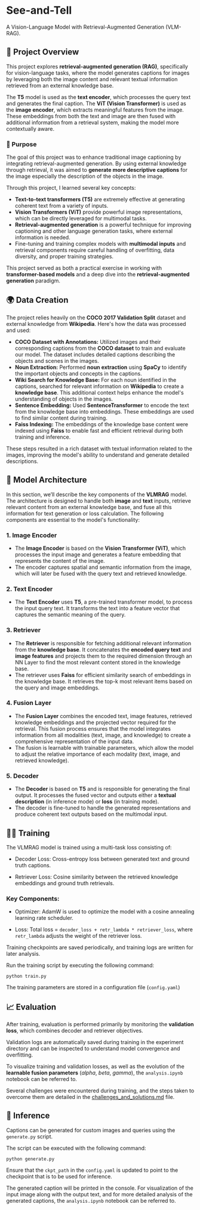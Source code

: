 # See-and-Tell
A Vision-Language Model with Retrieval-Augmented Generation (VLM-RAG).

## 📜 Project Overview
This project explores **retrieval-augmented generation (RAG)**, specifically for vision-language tasks, where the model generates captions for images by leveraging both the image content and relevant textual information retrieved from an external knowledge base.

The **T5** model is used as the **text encoder**, which processes the query text and generates the final caption. The **ViT (Vision Transformer)** is used as the **image encoder**, which extracts meaningful features from the image. These embeddings from both the text and image are then fused with additional information from a retrieval system, making the model more contextually aware.

### 🎯 Purpose
The goal of this project was to enhance traditional image captioning by integrating retrieval-augmented generation. By using external knowledge through retrieval, it was aimed to **generate more descriptive captions** for the image especially the description of the objects in the image.

Through this project, I learned several key concepts:
- **Text-to-text transformers (T5)** are extremely effective at generating coherent text from a variety of inputs.
- **Vision Transformers (ViT)** provide powerful image representations, which can be directly leveraged for multimodal tasks.
- **Retrieval-augmented generation** is a powerful technique for improving captioning and other language generation tasks, where external information is needed.
- Fine-tuning and training complex models with **multimodal inputs** and retrieval components require careful handling of overfitting, data diversity, and proper training strategies.

This project served as both a practical exercise in working with **transformer-based models** and a deep dive into the **retrieval-augmented generation** paradigm.

## 🌍 Data Creation

The project relies heavily on the **COCO 2017 Validation Split** dataset and external knowledge from **Wikipedia**. Here's how the data was processed and used:

- **COCO Dataset with Annotations:** Utilized images and their corresponding captions from the **COCO dataset** to train and evaluate our model. The dataset includes detailed captions describing the objects and scenes in the images.
- **Noun Extraction:** Performed **noun extraction** using **SpaCy** to identify the important objects and concepts in the captions.
- **Wiki Search for Knowledge Base:** For each noun identified in the captions, searched for relevant information on **Wikipedia** to create a **knowledge base**. This additional context helps enhance the model's understanding of objects in the images.
- **Sentence Embedding:** Used **SentenceTransformer** to encode the text from the knowledge base into embeddings. These embeddings are used to find similar content during training.
- **Faiss Indexing:** The embeddings of the knowledge base content were indexed using **Faiss** to enable fast and efficient retrieval during both training and inference.

These steps resulted in a rich dataset with textual information related to the images, improving the model's ability to understand and generate detailed descriptions.

## 🚀 Model Architecture

In this section, we’ll describe the key components of the **VLMRAG** model. The architecture is designed to handle both **image** and **text** inputs, retrieve relevant content from an external knowledge base, and fuse all this information for text generation or loss calculation. The following components are essential to the model's functionality:

### **1. Image Encoder**
- The **Image Encoder** is based on the **Vision Transformer (ViT)**, which processes the input image and generates a feature embedding that represents the content of the image.
- The encoder captures spatial and semantic information from the image, which will later be fused with the query text and retrieved knowledge.

### **2. Text Encoder**
- The **Text Encoder** uses **T5**, a pre-trained transformer model, to process the input query text. It transforms the text into a feature vector that captures the semantic meaning of the query.

### **3. Retriever**
- The **Retriever** is responsible for fetching additional relevant information from the **knowledge base**. It concatenates the **encoded query text** and **image features** and projects them to the required dimension through an NN Layer to find the most relevant content stored in the knowledge base.
- The retriever uses **Faiss** for efficient similarity search of embeddings in the knowledge base. It retrieves the top-k most relevant items based on the query and image embeddings.

### **4. Fusion Layer**
- The **Fusion Layer** combines the encoded text, image features, retrieved knowledge embeddings and the projected vector required for the retrieval. This fusion process ensures that the model integrates information from all modalities (text, image, and knowledge) to create a comprehensive representation of the input data.
- The fusion is learnable with trainable parameters, which allow the model to adjust the relative importance of each modality (text, image, and retrieved knowledge).

### **5. Decoder**
- The **Decoder** is based on **T5** and is responsible for generating the final output. It processes the fused vector and outputs either a **textual description** (in inference mode) or **loss** (in training mode).
- The decoder is fine-tuned to handle the generated representations and produce coherent text outputs based on the multimodal input.


## 🏋️‍♂️ Training
The VLMRAG model is trained using a multi-task loss consisting of:

- Decoder Loss: Cross-entropy loss between generated text and ground truth captions.

- Retriever Loss: Cosine similarity between the retrieved knowledge embeddings and ground truth retrievals.

### Key Components:
- Optimizer: AdamW is used to optimize the model with a cosine annealing learning rate scheduler.

- Loss: Total loss = `decoder_loss + retr_lambda * retriever_loss`, where `retr_lambda` adjusts the weight of the retriever loss.

Training checkpoints are saved periodically, and training logs are written for later analysis.

Run the training script by executing the following command:
```
python train.py
```
The training parameters are stored in a configuration file (`config.yaml`)


## 📈 Evaluation

After training, evaluation is performed primarily by monitoring the **validation loss**, which combines decoder and retriever objectives.  

Validation logs are automatically saved during training in the experiment directory and can be inspected to understand model convergence and overfitting.

To visualize training and validation losses, as well as the evolution of the **learnable fusion parameters** (*alpha*, *beta*, *gamma*), the `analysis.ipynb` notebook can be referred to. 

Several challenges were encountered during training, and the steps taken to overcome them are detailed in the [challenges_and_solutions.md](docs/challenges_and_solutions.md) file.

## 🧠 Inference

Captions can be generated for custom images and queries using the `generate.py` script.

The script can be executed with the following command:

```
python generate.py
```

Ensure that the `ckpt_path` in the `config.yaml` is updated to point to the checkpoint that is to be used for inference.

The generated caption will be printed in the console. For visualization of the input image along with the output text, and for more detailed analysis of the generated captions, the `analysis.ipynb` notebook can be referred to.